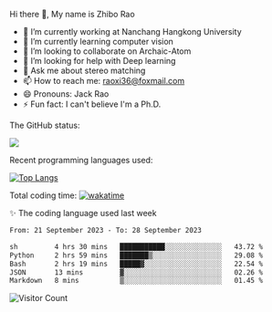 Hi there 👋, My name is Zhibo Rao
- 🔭 I’m currently working at Nanchang Hangkong University
- 🌱 I’m currently learning computer vision
- 👯 I’m looking to collaborate on Archaic-Atom
- 🤔 I’m looking for help with Deep learning
- 💬 Ask me about stereo matching
- 📫 How to reach me: raoxi36@foxmail.com
- 😄 Pronouns: Jack Rao
- ⚡ Fun fact: I can't believe I'm a Ph.D.

The GitHub status:

![](https://github-readme-stats.vercel.app/api?username=ZhiboRao)

Recent programming languages used:

[![Top Langs](https://github-readme-stats.vercel.app/api/top-langs/?username=ZhiboRao&layout=compact)](https://github.com/anuraghazra/github-readme-stats)

Total coding time: [![wakatime](https://wakatime.com/badge/user/51ec5ec7-4742-4243-9eea-732ade32c0b7.svg)](https://wakatime.com/@51ec5ec7-4742-4243-9eea-732ade32c0b7)

✨ The coding language used last week 
<!--START_SECTION:waka-->

```txt
From: 21 September 2023 - To: 28 September 2023

sh         4 hrs 30 mins   ███████████░░░░░░░░░░░░░░   43.72 %
Python     2 hrs 59 mins   ███████▒░░░░░░░░░░░░░░░░░   29.08 %
Bash       2 hrs 19 mins   █████▓░░░░░░░░░░░░░░░░░░░   22.54 %
JSON       13 mins         ▓░░░░░░░░░░░░░░░░░░░░░░░░   02.26 %
Markdown   8 mins          ▒░░░░░░░░░░░░░░░░░░░░░░░░   01.45 %
```

<!--END_SECTION:waka-->

![Visitor Count](https://profile-counter.glitch.me/Raohaocheng/count.svg)
